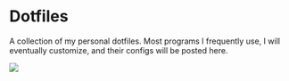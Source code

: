 # Dotfiles
A collection of my personal dotfiles. Most programs I frequently use, I will eventually customize, and their configs will be posted here.

<img src="https://cdn.discordapp.com/attachments/755119979786928369/855213570277900308/Desktop.png"></img>
